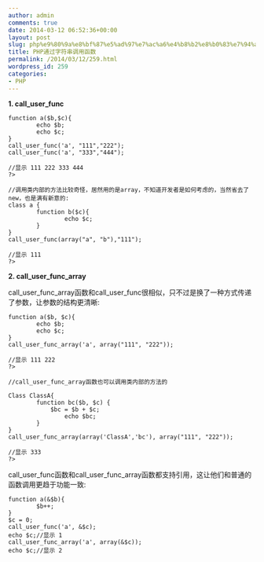 ```yaml
---
author: admin
comments: true
date: 2014-03-12 06:52:36+00:00
layout: post
slug: php%e9%80%9a%e8%bf%87%e5%ad%97%e7%ac%a6%e4%b8%b2%e8%b0%83%e7%94%a8%e5%87%bd%e6%95%b0
title: PHP通过字符串调用函数
permalink: /2014/03/12/259.html
wordpress_id: 259
categories:
- PHP
---
```


**1. call_user_func**







    
    function a($b,$c){
    		echo $b;
    		echo $c;
    }
    call_user_func('a', "111","222");
    call_user_func('a', "333","444");
    
    //显示 111 222 333 444
    ?>
    
    //调用类内部的方法比较奇怪，居然用的是array，不知道开发者是如何考虑的，当然省去了new，也是满有新意的:
    class a {
    		function b($c){
    				echo $c;
    		}
    }
    call_user_func(array("a", "b"),"111");
    
    //显示 111
    ?>








**2. call_user_func_array**

call_user_func_array函数和call_user_func很相似，只不过是换了一种方式传递了参数，让参数的结构更清晰:







    
    function a($b, $c){
    		echo $b;
    		echo $c;
    }
    call_user_func_array('a', array("111", "222"));
    
    //显示 111 222
    ?>
    
    //call_user_func_array函数也可以调用类内部的方法的
    
    Class ClassA{
    		function bc($b, $c) {
        		$bc = $b + $c;
    				echo $bc;
    		}
    }
    call_user_func_array(array('ClassA','bc'), array("111", "222"));
    
    //显示 333
    ?>








call_user_func函数和call_user_func_array函数都支持引用，这让他们和普通的函数调用更趋于功能一致:







    
    function a(&$b){
    		$b++;
    }
    $c = 0;
    call_user_func('a', &$c);
    echo $c;//显示 1
    call_user_func_array('a', array(&$c));
    echo $c;//显示 2
    
    






